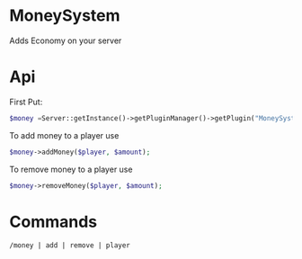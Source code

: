 # MoneySystem
Adds Economy on your server
# Api
First Put:
```php
$money =Server::getInstance()->getPluginManager()->getPlugin("MoneySystem");
```

To add money to a player use
```php
$money->addMoney($player, $amount);
```

To remove money to a player use
```php
$money->removeMoney($player, $amount);
```

# Commands
```
/money | add | remove | player
```
